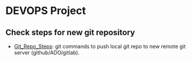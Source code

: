# DEVOPS Project

## Check steps for new git repository
- [Git_Repo_Steps](./docs/new-git-repo-steps.md): git commands to push local git repo to new remote git server (github/ADO/gitlab).

